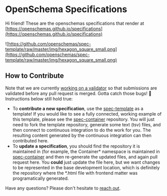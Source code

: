 # OpenSchema Specifications

Hi friend! These are the openschemas specifications that render at 
[https://openschemas.github.io/specifications](https://openschemas.github.io/specifications)

![https://github.com/openschemas/spec-template/raw/master/img/hexagon_square_small.png](https://github.com/openschemas/spec-template/raw/master/img/hexagon_square_small.png)

## How to Contribute
Note that we are currently 
[working on a validator](https://github.com/openschemas/openschemas-python/pull/7) 
so that submissions are validated before any pull request is merged. Gotta catch those bugs! :bug:
Instructions below still hold true:

 - To **contribute a new specification**, use the [spec-template](https://www.github.com/openschemas/spec-template)
as a template! If you would like to see a fully connected, working example of this template, please
see the [spec-container](https://www.github.com/openschemas/spec-container) repository. 
You will just need to fork the template repository, generate some text (tsv) files, 
and then connect to continuous integration to do the work for you. The resulting 
content generated by the continuous integration can then contributed here.
 - To **update a specification**, you should find the repository it is maintained 
in (for example, the Container* namespace is maintained in 
[spec-container](https://www.github.com/openschemas/spec-container) and then 
re-generate the updated files, and again pull request here. You **could** just update
the file here, but we want changes to be represented in the base development location,
which is definitely the repository where the *.html file with frontend matter was
programatically generated.

Have any questions? Please don't hesitate to [reach out](https://www.github.com/openschemas/specifications/issues).
